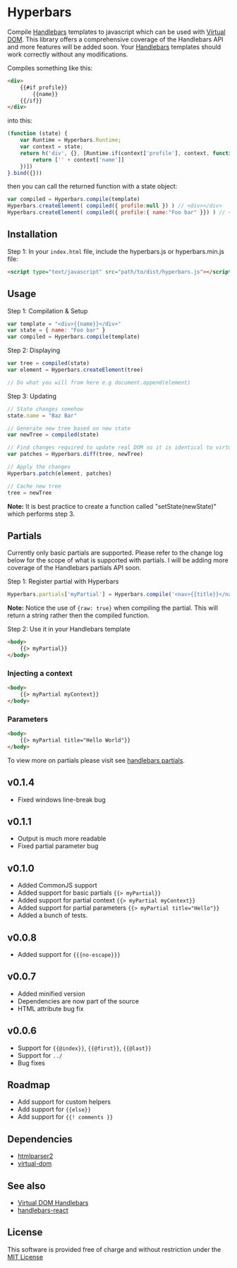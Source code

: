 # Hyperbars
Compile [Handlebars](http://handlebarsjs.com/) templates to javascript which can be used with [Virtual DOM](https://github.com/Matt-Esch/virtual-dom).
This library offers a comprehensive coverage of the Handlebars API and more features will be added soon. Your [Handlebars](http://handlebarsjs.com/) templates 
should work correctly without any modifications. 

Compiles something like this:
```html
<div>
    {{#if profile}}
        {{name}}
    {{/if}}
</div>
```

into this:
```js
(function (state) {
	var Runtime = Hyperbars.Runtime;
	var context = state;
	return h('div', {}, [Runtime.if(context['profile'], context, function (context, parent, options) {
		return ['' + context['name']]
	})])
}.bind({}))
```

then you can call the returned function with a state object:
```js
var compiled = Hyperbars.compile(template)
Hyperbars.createElement( compiled({ profile:null }) ) // <div></div>
Hyperbars.createElement( compiled({ profile:{ name:"Foo bar" }}) ) // <div>Foo bar</div>
```

## Installation
Step 1: In your `index.html` file, include the hyperbars.js or hyperbars.min.js file:
```html
<script type="text/javascript" src="path/to/dist/hyperbars.js"></script>
```

## Usage
Step 1: Compilation & Setup
```js
var template = "<div>{{name}}</div>"
var state = { name: "Foo bar" }
var compiled = Hyperbars.compile(template)
```
Step 2: Displaying
```js
var tree = compiled(state)
var element = Hyperbars.createElement(tree)

// Do what you will from here e.g document.append(element)
```
Step 3: Updating
```js
// State changes somehow
state.name = "Baz Bar"

// Generate new tree based on new state
var newTree = compiled(state)

// Find changes required to update real DOM so it is identical to virtual dom
var patches = Hyperbars.diff(tree, newTree)

// Apply the changes
Hyperbars.patch(element, patches)

// Cache new tree
tree = newTree
```
**Note:** It is best practice to create a function called "setState(newState)" which performs step 3.

## Partials
Currently only basic partials are supported. Please refer to the change log below for the scope of what is supported
with partials. I will be adding more coverage of the Handlebars partials API soon.

Step 1: Register partial with Hyperbars
```js
Hyperbars.partials['myPartial'] = Hyperbars.compile('<nav>{{title}}</nav>', {raw: true})
```
**Note:** Notice the use of `{raw: true}` when compiling the partial. This will return a string rather then the compiled function.

Step 2: Use it in your Handlebars template
```html
<body>
    {{> myPartial}}
</body>
```

### Injecting a context
```html
<body>
    {{> myPartial myContext}}
</body>
```

### Parameters
```html
<body>
    {{> myPartial title="Hello World"}}
</body>
```

To view more on partials please visit see [handlebars partials](http://handlebarsjs.com/partials.html).

## v0.1.4
* Fixed windows line-break bug

## v0.1.1
* Output is much more readable
* Fixed partial parameter bug

## v0.1.0
* Added CommonJS support
* Added support for basic partials `{{> myPartial}}`
* Added support for partial context `{{> myPartial myContext}}`
* Added support for partial parameters `{{> myPartial title="Hello"}}`
* Added a bunch of tests.

## v0.0.8
* Added support for `{{{no-escape}}}`

## v0.0.7
* Added minified version
* Dependencies are now part of the source
* HTML attribute bug fix

## v0.0.6
* Support for `{{@index}}`, `{{@first}}`, `{{@last}}`
* Support for `../`
* Bug fixes

## Roadmap
* Add support for custom helpers
* Add support for `{{else}}`
* Add support for `{{! comments }}`

## Dependencies
* [htmlparser2](https://github.com/fb55/htmlparser2)
* [virtual-dom](https://github.com/Matt-Esch/virtual-dom)

## See also
* [Virtual DOM Handlebars](https://github.com/jchook/virtual-dom-handlebars)
* [handlebars-react](https://github.com/stevenvachon/handlebars-react)

## License
This software is provided free of charge and without restriction under the [MIT License](LICENSE)